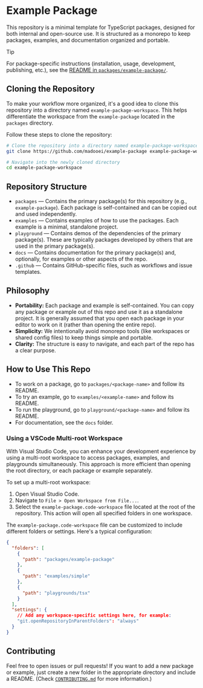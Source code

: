# Example Package

This repository is a minimal template for TypeScript packages, designed for both internal and open-source use. It is structured as a monorepo to keep packages, examples, and documentation organized and portable.

> [!TIP]
> For package-specific instructions (installation, usage, development, publishing, etc.), see the [README in `packages/example-package/`](packages/example-package/README.md).

## Cloning the Repository

To make your workflow more organized, it's a good idea to clone this repository into a directory named `example-package-workspace`. This helps differentiate the workspace from the `example-package` located in the `packages` directory.

Follow these steps to clone the repository:

```bash
# Clone the repository into a directory named example-package-workspace
git clone https://github.com/madooei/example-package example-package-workspace

# Navigate into the newly cloned directory
cd example-package-workspace
```

## Repository Structure

- `packages` — Contains the primary package(s) for this repository (e.g., `example-package`). Each package is self-contained and can be copied out and used independently.
- `examples` — Contains examples of how to use the packages. Each example is a minimal, standalone project.
- `playground` — Contains demos of the dependencies of the primary package(s). These are typically packages developed by others that are used in the primary package(s).
- `docs` — Contains documentation for the primary package(s) and, optionally, for examples or other aspects of the repo.
- `.github` — Contains GitHub-specific files, such as workflows and issue templates.

## Philosophy

- **Portability:** Each package and example is self-contained. You can copy any package or example out of this repo and use it as a standalone project. It is generally assumed that you open each package in your editor to work on it (rather than opening the entire repo).
- **Simplicity:** We intentionally avoid monorepo tools (like workspaces or shared config files) to keep things simple and portable.
- **Clarity:** The structure is easy to navigate, and each part of the repo has a clear purpose.

## How to Use This Repo

- To work on a package, go to `packages/<package-name>` and follow its README.
- To try an example, go to `examples/<example-name>` and follow its README.
- To run the playground, go to `playground/<package-name>` and follow its README.
- For documentation, see the `docs` folder.

### Using a VSCode Multi-root Workspace

With Visual Studio Code, you can enhance your development experience by using a multi-root workspace to access packages, examples, and playgrounds simultaneously. This approach is more efficient than opening the root directory, or each package or example separately.

To set up a multi-root workspace:

1. Open Visual Studio Code.
2. Navigate to `File > Open Workspace from File...`.
3. Select the `example-package.code-workspace` file located at the root of the repository. This action will open all specified folders in one workspace.

The `example-package.code-workspace` file can be customized to include different folders or settings. Here's a typical configuration:

```json
{
  "folders": [
    {
      "path": "packages/example-package"
    },
    {
      "path": "examples/simple"
    },
    {
      "path": "playgrounds/tsx"
    }
  ],
  "settings": {
    // Add any workspace-specific settings here, for example:
    "git.openRepositoryInParentFolders": "always"
  }
}
```

## Contributing

Feel free to open issues or pull requests! If you want to add a new package or example, just create a new folder in the appropriate directory and include a README. (Check [`CONTRIBUTING.md`](CONTRIBUTING.md) for more information.)
